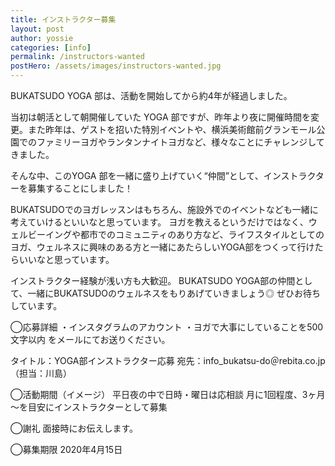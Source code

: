 ```yaml
---
title: インストラクター募集
layout: post
author: yossie
categories: [info]
permalink: /instructors-wanted
postHero: /assets/images/instructors-wanted.jpg
---
```

BUKATSUDO YOGA 部は、活動を開始してから約4年が経過しました。

当初は朝活として朝開催していた YOGA 部ですが、昨年より夜に開催時間を変更。また昨年は、ゲストを招いた特別イベントや、横浜美術館前グランモール公園でのファミリーヨガやランタンナイトヨガなど、様々なことにチャレンジしてきました。

そんな中、このYOGA 部を一緒に盛り上げていく“仲間”として、インストラクターを募集することにしました！

BUKATSUDOでのヨガレッスンはもちろん、施設外でのイベントなども一緒に考えていけるといいなと思っています。
ヨガを教えるというだけではなく、ウェルビーイングや都市でのコミュニティのあり方など、ライフスタイルとしてのヨガ、ウェルネスに興味のある方と一緒にあたらしいYOGA部をつくって行けたらいいなと思っています。

インストラクター経験が浅い方も大歓迎。
BUKATSUDO YOGA部の仲間として、一緒にBUKATSUDOのウェルネスをもりあげていきましょう◎
ぜひお待ちしています。

◯応募詳細
・インスタグラムのアカウント
・ヨガで大事にしていることを500文字以内
をメールにてお送りください。

タイトル：YOGA部インストラクター応募
宛先：info_bukatsu-do＠rebita.co.jp（担当：川島）

◯活動期間（イメージ）
平日夜の中で日時・曜日は応相談
月に1回程度、3ヶ月～を目安にインストラクターとして募集

◯謝礼
面接時にお伝えします。

◯募集期限
2020年4月15日
